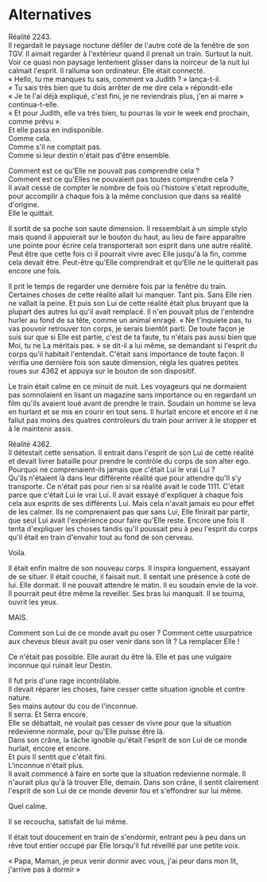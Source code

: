 # Alternatives

Réalité 2243.  
Il regardait le paysage noctune défiler de l'autre coté de la fenêtre de son TGV. Il aimait regarder à l'extérieur quand il prenait un train. Surtout la nuit. Voir ce quasi non paysage lentement glisser dans la noirceur de la nuit lui calmait l'esprit. Il ralluma son ordinateur. Elle était connecté.  
« Hello, tu me manques tu sais, comment va Judith ? » lança-t-il.  
« Tu sais très bien que tu dois arrêter de me dire cela » répondit-elle  
« Je te l'ai déjà expliqué, c'est fini, je ne reviendrais plus, j'en ai marre » continua-t-elle.  
« Et pour Judith, elle va très bien, tu pourras la voir le week end prochain, comme prévu ».  
Et elle passa en indisponible.  
Comme cela.  
Comme s'il ne comptait pas.  
Comme si leur destin n'était pas d'être ensemble.  

Comment est ce qu'Elle ne pouvait pas comprendre cela ?  
Comment est ce qu'Elles ne pouvaient pas toutes comprendre cela ?  
Il avait cessé de compter le nombre de fois où l'histoire s'était reproduite, pour accomplir à chaque fois à la même conclusion que dans sa réalité d'origine.  
Elle le quittait.

Il sortit de sa poche son saute dimension. Il ressemblait à un simple stylo mais quand il appuierait sur le bouton du haut, au lieu de faire apparaître une pointe pour écrire cela transporterait son esprit dans une autre réalité. Peut être que cette fois ci il pourrait vivre avec Elle jusqu'à la fin, comme cela devait être. Peut-être qu'Elle comprendrait et qu'Elle ne le quitterait pas encore une fois.

Il prit le temps de regarder une dernière fois par la fenêtre du train. Certaines choses de cette réalité allait lui manquer. Tant pis. Sans Elle rien ne vallait la peine. Et puis son Lui de cette réalité était plus bruyant que la plupart des autres lui qu'il avait remplacé. Il n'en pouvait plus de l'entendre hurler au fond de sa tête, comme un animal enragé.
« Ne t'inquiete pas, tu vas pouvoir retrouver ton corps, je serais bientôt parti. De toute façon je suis sur que si Elle est partie, c'est de ta faute, tu n'étais pas aussi bien que Moi, tu ne La méritais pas. » se dit-il a lui même, se demandant si l'esprit du corps qu'il habitait l'entendait. C'était sans importance de toute façon. Il vérifia une dernière fois son saute dimension, régla les quatres petites roues sur 4362 et appuya sur le bouton de son dispositif.

Le train était calme en ce minuit de nuit. Les voyageurs qui ne dormaient pas somnolaient en lisant un magazine sans importance ou en regardant un film qu'ils avaient loué avant de prendre le train. Soudain un homme se leva en hurlant et se mis en courir en tout sens. Il hurlait encore et encore et il ne fallut pas moins des quatres controleurs du train pour arriver à le stopper et à le maintenir assis.

Réalité 4362.  
Il détestait cette sensation. Il entrait dans l'esprit de son Lui de cette réalité et devait livrer bataille pour prendre le contrôle du corps de son alter ego.  
Pourquoi ne comprenaient-ils jamais que c'était Lui le vrai Lui ?  
Qu'ils n'étaient là dans leur différente réalité que pour attendre qu'Il s'y transporte. Ce n'était pas pour rien si sa réalité avait le code 1111. C'était parce que c'était Lui le vrai Lui. Il avait essayé d'expliquer à chaque fois cela aux esprits de ses différents Lui. Mais cela n'avait jamais eu pour effet de les calmer. Ils ne comprenaient pas que sans Lui, Elle finirait par partir, que seul Lui avait l'expérience pour faire qu'Elle reste. Encore une fois Il tenta d'expliquer les choses tandis qu'il poussait peu à peu l'esprit du corps qu'il était en train d'envahir tout au fond de son cerveau.

Voila.

Il était enfin maitre de son nouveau corps. Il inspira longuement, essayant de se situer. Il était couché, il faisait nuit. Il sentait une présence à coté de lui. Elle dormait. Il ne pouvait attendre le matin. Il eu soudain envie de la voir. Il pourrait peut être même la reveiller. Ses bras lui manquait. Il se tourna, ouvrit les yeux.

MAIS.

Comment son Lui de ce monde avait pu oser ? Comment cette usurpatrice aux cheveux bleux avait pu oser venir dans son lit ? La remplacer Elle !

Ce n'était pas possible. Elle aurait du être là. Elle et pas une vulgaire inconnue qui ruinait leur Destin.

Il fut pris d'une rage incontrôlable.  
Il devait réparer les choses, faire cesser cette situation ignoble et contre nature.  
Ses mains autour du cou de l'inconnue.  
Il serra. Et Serra encore.  
Elle se débattait, ne voulait pas cesser de vivre pour que la situation redevienne normale, pour qu'Elle puisse être là.  
Dans son crâne, la tâche ignoble qu'était l'esprit de son Lui de ce monde hurlait, encore et encore.  
Et puis Il sentit que c'était fini.  
L'inconnue n'était plus.  
Il avait commencé à faire en sorte que la situation redevienne normale. Il n'aurait plus qu'à là trouver Elle, demain. Dans son crâne, il sentit clairement l'esprit de son Lui de ce monde devenir fou et s'effondrer sur lui même.  

Quel calme.  

Il se recoucha, satisfait de lui même.

Il était tout doucement en train de s'endormir, entrant peu à peu dans un rêve tout entier occupé par Elle lorsqu'il fut réveillé par une petite voix.

« Papa, Maman, je peux venir dormir avec vous, j'ai peur dans mon lit, j'arrive pas à dormir »
